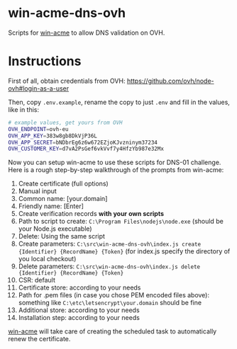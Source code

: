 # win-acme-dns-ovh
Scripts for [win-acme](https://www.win-acme.com) to allow DNS validation on OVH.

# Instructions

First of all, obtain credentials from OVH: https://github.com/ovh/node-ovh#login-as-a-user

Then, copy `.env.example`, rename the copy to just `.env` and fill in the values, like in this:

```sh
# example values, get yours from OVH
OVH_ENDPOINT=ovh-eu
OVH_APP_KEY=383w8gb8DkVjP36L
OVH_APP_SECRET=bNDbrEg6z6w672EZjoKJvzninym37234
OVH_CUSTOMER_KEY=d7vA2PsGef6vkVvf7y4HfzYb987e32Mx
```

Now you can setup win-acme to use these scripts for DNS-01 challenge. Here is a rough step-by-step walkthrough of the prompts from win-acme:
1. Create certificate (full options)
1. Manual input
1. Common name: [your.domain]
1. Friendly name: [Enter]
1. Create verification records **with your own scripts**
1. Path to script to create: `C:\Program Files\nodejs\node.exe` (should be your Node.js executable)
1. Delete: Using the same script
1. Create parameters: `C:\src\win-acme-dns-ovh\index.js create {Identifier} {RecordName} {Token}` (for index.js specify the directory of you local checkout)
1. Delete parameters: `C:\src\win-acme-dns-ovh\index.js delete {Identifier} {RecordName} {Token}`
1. CSR: default
1. Certificate store: according to your needs
1. Path for .pem files (in case you chose PEM encoded files above): something like `C:\etc\letsencrypt\your.domain` should be fine
1. Additional store: according to your needs
1. Installation step: according to your needs

[win-acme](https://www.win-acme.com) will take care of creating the scheduled task to automatically renew the certificate.
